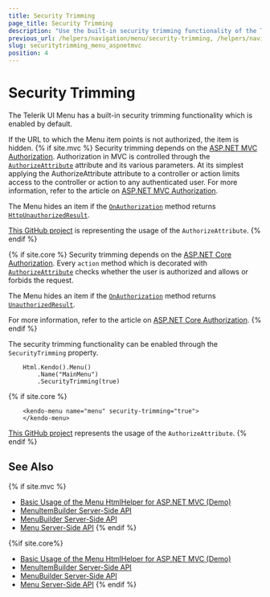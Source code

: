 ```yaml
---
title: Security Trimming
page_title: Security Trimming
description: "Use the built-in security trimming functionality of the Telerik UI Menu component for {{ site.framework }}"
previous_url: /helpers/navigation/menu/security-trimming, /helpers/navigation/menu/how-to/enable-security-trimming, /html-helpers/navigation/menu/how-to/enable-security-trimming
slug: securitytrimming_menu_aspnetmvc
position: 4
---
```


# Security Trimming

The Telerik UI Menu has a built-in security trimming functionality which is enabled by default.

If the URL to which the Menu item points is not authorized, the item is hidden.
{% if site.mvc %}
Security trimming depends on the [ASP.NET MVC Authorization](http://www.asp.net/mvc/tutorials/mvc-music-store/mvc-music-store-part-7). Authorization in MVC is controlled through the [`AuthorizeAttribute`](http://msdn.microsoft.com/en-us/library/system.web.mvc.authorizeattribute.aspx) attribute and its various parameters. At its simplest applying the AuthorizeAttribute attribute to a controller or action limits access to the controller or action to any authenticated user. For more information, refer to the article on [ASP.NET MVC Authorization](https://docs.microsoft.com/en-us/aspnet/web-api/overview/older-versions/using-web-api-1-with-entity-framework-5/using-web-api-with-entity-framework-part-4#add-authorization).

The Menu hides an item if the [`OnAuthorization`](http://msdn.microsoft.com/en-us/library/system.web.mvc.authorizeattribute.onauthorization.aspx) method returns
[`HttpUnauthorizedResult`](http://msdn.microsoft.com/en-us/library/system.web.mvc.httpunauthorizedresult.aspx).


[This GitHub project](https://github.com/telerik/ui-for-aspnet-mvc-examples/tree/master/Telerik.Examples.Mvc/Telerik.Examples.Mvc/Areas/MenuSecurityTrimming) is representing the usage of the `AuthorizeAttribute`.
{% endif %}

{% if site.core %}
Security trimming depends on the [ASP.NET Core Authorization](https://docs.microsoft.com/en-us/aspnet/core/security/authorization/introduction?view=aspnetcore-6.0). Every `action` method which is decorated with [`AuthorizeAttribute`](https://docs.microsoft.com/en-us/dotnet/api/microsoft.aspnetcore.authorization.authorizeattribute?view=aspnetcore-6.0) checks whether the user is authorized and allows or forbids the request. 

The Menu hides an item if the [`OnAuthorization`](https://docs.microsoft.com/en-us/dotnet/api/microsoft.aspnetcore.mvc.filters.iauthorizationfilter.onauthorization?view=aspnetcore-6.0) method returns
[`UnauthorizedResult`](https://docs.microsoft.com/en-us/dotnet/api/microsoft.aspnetcore.mvc.unauthorizedresult?view=aspnetcore-6.0).

For more information, refer to the article on [ASP.NET Core Authorization](https://docs.microsoft.com/en-us/aspnet/core/security/authorization/simple?view=aspnetcore-6.0).
{% endif %}

The security trimming functionality can be enabled through the `SecurityTrimming` property.

```HtmlHelper
    Html.Kendo().Menu()
        .Name("MainMenu")
        .SecurityTrimming(true)
```
{% if site.core %}
```TagHelper
    <kendo-menu name="menu" security-trimming="true">
    </kendo-menu>
```
[This GitHub project](https://github.com/telerik/ui-for-aspnet-core-examples/blob/master/Telerik.Examples.Mvc/Telerik.Examples.Mvc/Views/Menu/SecurityTrimming.cshtml) represents the usage of the `AuthorizeAttribute`.
{% endif %}

## See Also

{% if site.mvc %}
* [Basic Usage of the Menu HtmlHelper for ASP.NET MVC (Demo)](https://demos.telerik.com/aspnet-mvc/menu)
* [MenuItemBuilder Server-Side API](https://docs.telerik.com/aspnet-mvc/api/kendo.mvc.ui.fluent/menuitembuilder)
* [MenuBuilder Server-Side API](https://docs.telerik.com/aspnet-mvc/api/kendo.mvc.ui.fluent/menubuilder)
* [Menu Server-Side API](/api/menu)
{% endif %}

{%if site.core%}
* [Basic Usage of the Menu HtmlHelper for ASP.NET MVC (Demo)](https://demos.telerik.com/aspnet-core/menu)
* [MenuItemBuilder Server-Side API](https://docs.telerik.com/aspnet-core/api/kendo.mvc.ui.fluent/menuitembuilder)
* [MenuBuilder Server-Side API](https://docs.telerik.com/aspnet-core/api/kendo.mvc.ui.fluent/menubuilder)
* [Menu Server-Side API](https://docs.telerik.com/aspnet-core/api/menu)
{% endif %}
